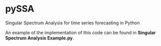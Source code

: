 # pySSA
Singular Spectrum Analysis for time series forecasting in Python

An example of the implementation of this code can be found in **Singular Spectrum Analysis Example.py**.
